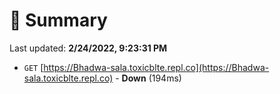 # 📖 Summary
Last updated: **2/24/2022, 9:23:31 PM**

- `GET` [https://Bhadwa-sala.toxicblte.repl.co](https://Bhadwa-sala.toxicblte.repl.co) - **Down** (194ms)

